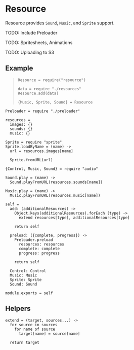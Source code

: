 Resource
========

Resource provides `Sound`, `Music`, and `Sprite` support.

TODO: Include Preloader

TODO: Spritesheets, Animations

TODO: Uploading to S3

Example
-------

>     Resource = require("resource")
>
>     data = require "./resources"
>     Resource.add(data)
>
>     {Music, Sprite, Sound} = Resource

    Preloader = require "./preloader"

    resources =
      images: {}
      sounds: {}
      music: {}

    Sprite = require "sprite"
    Sprite.loadByName = (name) ->
      url = resources.images[name]

      Sprite.fromURL(url)

    {Control, Music, Sound} = require "audio"

    Sound.play = (name) ->
      Sound.playFromURL(resources.sounds[name])

    Music.play = (name) ->
      Music.playFromURL(resources.music[name])

    self =
      add: (additionalResources) ->
        Object.keys(additionalResources).forEach (type) ->
          extend resources[type], additionalResources[type]

        return self

      preload: ({complete, progress}) ->
        Preloader.preload
          resources: resources
          complete: complete
          progress: progress

        return self

      Control: Control
      Music: Music
      Sprite: Sprite
      Sound: Sound

    module.exports = self

Helpers
-------

    extend = (target, sources...) ->
      for source in sources
        for name of source
          target[name] = source[name]

      return target
